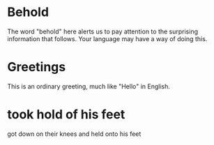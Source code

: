 
# Behold
The word "behold" here alerts us to pay attention to the surprising information that follows. Your language may have a way of doing this.

# Greetings
This is an ordinary greeting, much like "Hello" in English.

# took hold of his feet
got down on their knees and held onto his feet